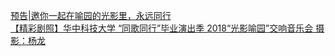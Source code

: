   
[预告|邀你一起在喻园的光影里，永远同行](http://www.dianyue.me/archives/745/33n6avn1u88drhm2/)  
[【精彩剧照】华中科技大学 “同歌同行”毕业演出季 2018“光影喻园”交响音乐会 摄影：杨龙](http://www.dianyue.me/archives/689/joyb0s7k78dkbm4g/)